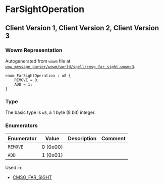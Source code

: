 # FarSightOperation

## Client Version 1, Client Version 2, Client Version 3

### Wowm Representation

Autogenerated from `wowm` file at [`wow_message_parser/wowm/world/spell/cmsg_far_sight.wowm:3`](https://github.com/gtker/wow_messages/tree/main/wow_message_parser/wowm/world/spell/cmsg_far_sight.wowm#L3).

```rust,ignore
enum FarSightOperation : u8 {
    REMOVE = 0;
    ADD = 1;
}
```
### Type
The basic type is `u8`, a 1 byte (8 bit) integer.
### Enumerators
| Enumerator | Value  | Description | Comment |
| --------- | -------- | ----------- | ------- |
| `REMOVE` | 0 (0x00) |  |  |
| `ADD` | 1 (0x01) |  |  |

Used in:
* [CMSG_FAR_SIGHT](cmsg_far_sight.md)

